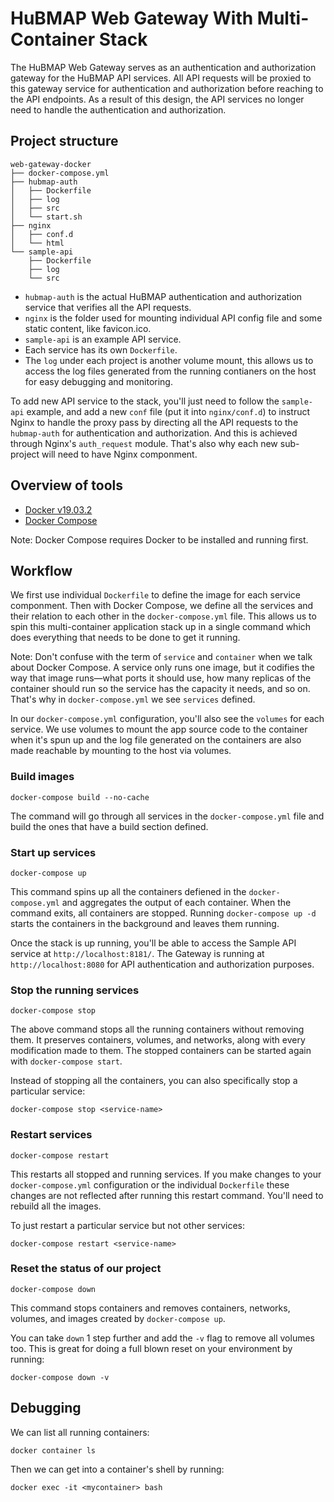 # HuBMAP Web Gateway With Multi-Container Stack

The HuBMAP Web Gateway serves as an authentication and authorization gateway for the HuBMAP API services. All API requests will be proxied to this gateway service for authentication and authorization before reaching to the API endpoints. As a result of this design, the API services no longer need to handle the authentication and authorization.

## Project structure

````
web-gateway-docker
├── docker-compose.yml
├── hubmap-auth
│   ├── Dockerfile
│   ├── log
│   ├── src
│   └── start.sh
├── nginx
│   ├── conf.d
│   └── html
└── sample-api
    ├── Dockerfile
    ├── log
    └── src
````

* `hubmap-auth` is the actual HuBMAP authentication and authorization service that verifies all the API requests.
* `nginx` is the folder used for mounting individual API config file and some static content, like favicon.ico.
* `sample-api` is an example API service.
* Each service has its own `Dockerfile`. 
* The `log` under each project is another volume mount, this allows us to access the log files generated from the running contianers on the host for easy debugging and monitoring.

To add new API service to the stack, you'll just need to follow the `sample-api` example, and add a new `conf` file (put it into `nginx/conf.d`) to instruct Nginx to handle the proxy pass by directing all the API requests to the `hubmap-auth` for authentication and authorization. And this is achieved through Nginx's `auth_request` module. That's also why each new sub-project will need to have Nginx componment.

## Overview of tools

- [Docker v19.03.2](https://docs.docker.com/install/)
- [Docker Compose](https://docs.docker.com/compose/install/)

Note: Docker Compose requires Docker to be installed and running first.

## Workflow

We first use individual `Dockerfile` to define the image for each service componment. Then with Docker Compose, we define all the services and their relation to each other in the `docker-compose.yml` file. This allows us to spin this multi-container application stack up in a single command which does everything that needs to be done to get it running. 

Note: Don't confuse with the term of `service` and `container` when we talk about Docker Compose. A service only runs one image, but it codifies the way that image runs&mdash;what ports it should use, how many replicas of the container should run so the service has the capacity it needs, and so on. That's why in `docker-compose.yml` we see `services` defined.

In our `docker-compose.yml` configuration, you'll also see the `volumes` for each service. We use volumes to mount the app source code to the container when it's spun up and the log file generated on the containers are also made reachable by mounting to the host via volumes. 

### Build images

````
docker-compose build --no-cache
````

The command will go through all services in the `docker-compose.yml` file and build the ones that have a build section defined. 


### Start up services

````
docker-compose up
````

This command spins up all the containers defiened in the `docker-compose.yml` and aggregates the output of each container. When the command exits, all containers are stopped. Running `docker-compose up -d` starts the containers in the background and leaves them running.

Once the stack is up running, you'll be able to access the Sample API service at `http://localhost:8181/`. The Gateway is running at `http://localhost:8080` for API authentication and authorization purposes. 


### Stop the running services

````
docker-compose stop
````
The above command stops all the running containers without removing them. It preserves containers, volumes, and networks, along with every modification made to them. The stopped containers can be started again with `docker-compose start`. 

Instead of stopping all the containers, you can also specifically stop a particular service:

````
docker-compose stop <service-name>
````

### Restart services

````
docker-compose restart
````

This restarts all stopped and running services. If you make changes to your `docker-compose.yml` configuration or the individual `Dockerfile` these changes are not reflected after running this restart command. You'll need to rebuild all the images.

To just restart a particular service but not other services:

````
docker-compose restart <service-name>
````

### Reset the status of our project

````
docker-compose down
````

This command stops containers and removes containers, networks, volumes, and images created by `docker-compose up`.

You can take `down` 1 step further and add the `-v` flag to remove all volumes too. This is great for doing a full blown reset on your environment by running:

````
docker-compose down -v
````

## Debugging

We can list all running containers:

````
docker container ls
````

Then we can get into a container's shell by running:

````
docker exec -it <mycontainer> bash
````

